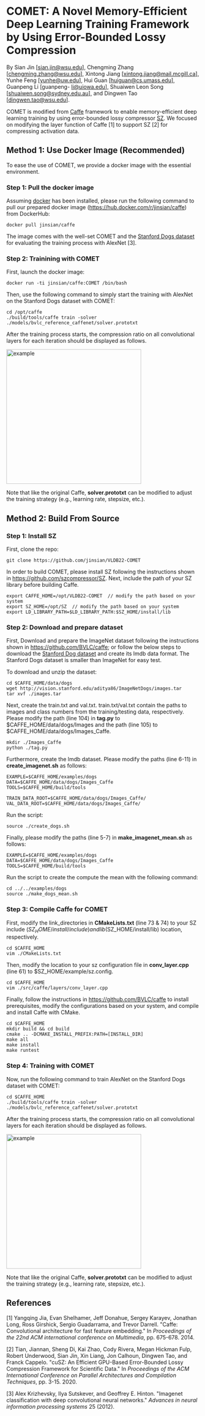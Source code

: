 # COMET: A Novel Memory-Efficient Deep Learning Training Framework by Using Error-Bounded Lossy Compression

By Sian Jin [sian.jin@wsu.edu], Chengming Zhang [chengming.zhang@wsu.edu], Xintong Jiang [xintong.jiang@mail.mcgill.ca], Yunhe Feng [yunhe@uw.edu], Hui Guan [huiguan@cs.umass.edu], Guanpeng Li [guanpeng- li@uiowa.edu], Shuaiwen Leon Song [shuaiwen.song@sydney.edu.au], and Dingwen Tao [dingwen.tao@wsu.edu].

COMET is modified from [Caffe](https://github.com/BVLC/caffe) framework to enable memory-efficient deep learning training by using error-bounded lossy compressor [SZ](https://github.com/szcompressor/SZ). We focused on modifying the layer function of Caffe [1] to support SZ [2] for compressing activation data.

## Method 1: Use Docker Image (Recommended)

To ease the use of COMET, we provide a docker image with the essential environment.

### Step 1: Pull the docker image

Assuming [docker](https://docs.docker.com/get-docker/) has been installed, please run the following command to pull our prepared docker image (https://hub.docker.com/r/jinsian/caffe) from DockerHub:
```
docker pull jinsian/caffe
```
The image comes with the well-set COMET and the [Stanford Dogs dataset](http://vision.stanford.edu/aditya86/ImageNetDogs/) for evaluating the training process with AlexNet [3].

### Step 2: Trainining with COMET

First, launch the docker image:

```
docker run -ti jinsian/caffe:COMET /bin/bash
```

Then, use the following command to simply start the training with AlexNet on the Stanford Dogs dataset with COMET:

```
cd /opt/caffe
./build/tools/caffe train -solver ./models/bvlc_reference_caffenet/solver.prototxt
```

After the training process starts, the compression ratio on all convolutional layers for each iteration should be displayed as follows.

<img width="352" alt="example" src="https://user-images.githubusercontent.com/50967682/156245957-1e22380b-802c-48e8-9ead-c73c6fbe026b.png">

Note that like the original Caffe, **solver.prototxt** can be modified to adjust the training strategy (e.g., learning rate, stepsize, etc.). 

## Method 2: Build From Source

### Step 1: Install SZ

First, clone the repo:

```
git clone https://github.com/jinsian/VLDB22-COMET
```

In order to build COMET, please install SZ following the instructions shown in https://github.com/szcompressor/SZ.
Next, include the path of your SZ library before building Caffe.

```
export CAFFE_HOME=/opt/VLDB22-COMET  // modify the path based on your system
export SZ_HOME=/opt/SZ  // modify the path based on your system
export LD_LIBRARY_PATH=$LD_LIBRARY_PATH:$SZ_HOME/install/lib
```

### Step 2: Download and prepare dataset

First, Download and prepare the ImageNet dataset following the instructions shown in https://github.com/BVLC/caffe; or follow the below steps to download the [Stanford Dog dataset](http://vision.stanford.edu/aditya86/ImageNetDogs/main.html) and create its lmdb data format. The Stanford Dogs dataset is smaller than ImageNet for easy test. 

To download and unzip the dataset:

```
cd $CAFFE_HOME/data/dogs
wget http://vision.stanford.edu/aditya86/ImageNetDogs/images.tar
tar xvf ./images.tar
```

Next, create the train.txt and val.txt. train.txt/val.txt contain the paths to images and class numbers from the training/testing data, respectively. Please modify the path (line 104) in **tag.py** to $CAFFE_HOME/data/dogs/Images and the path (line 105) to $CAFFE_HOME/data/dogs/Images_Caffe.

```
mkdir ./Images_Caffe
python ./tag.py 
```

Furthermore, create the lmdb dataset. Please modify the paths (line 6-11) in **create_imagenet.sh** as follows:

```
EXAMPLE=$CAFFE_HOME/examples/dogs
DATA=$CAFFE_HOME/data/dogs/Images_Caffe
TOOLS=$CAFFE_HOME/build/tools

TRAIN_DATA_ROOT=$CAFFE_HOME/data/dogs/Images_Caffe/
VAL_DATA_ROOT=$CAFFE_HOME/data/dogs/Images_Caffe/
```

Run the script:

```
source ./create_dogs.sh
```

Finally, please modify the paths (line 5-7) in **make_imagenet_mean.sh** as follows:

```
EXAMPLE=$CAFFE_HOME/examples/dogs
DATA=$CAFFE_HOME/data/dogs/Images_Caffe
TOOLS=$CAFFE_HOME/build/tools
```

Run the script to create the compute the mean with the following command:

```
cd ../../examples/dogs
source ./make_dogs_mean.sh
```

### Step 3: Compile Caffe for COMET

First, modify the link_directories in **CMakeLists.txt** (line 73 & 74) to your SZ include ($SZ_HOME/install/include) and lib ($SZ_HOME/install/lib) location, respectively.

```
cd $CAFFE_HOME
vim ./CMakeLists.txt
```

Then, modify the location to your sz configuration file in **conv_layer.cpp** (line 61) to $SZ_HOME/example/sz.config.

```
cd $CAFFE_HOME
vim ./src/caffe/layers/conv_layer.cpp
```

Finally, follow the instructions in https://github.com/BVLC/caffe to install prerequisites, modify the configurations based on your system, and compile and install Caffe with CMake.

```
cd $CAFFE_HOME
mkdir build && cd build
cmake .. -DCMAKE_INSTALL_PREFIX:PATH=[INSTALL_DIR]
make all
make install
make runtest
```

### Step 4: Training with COMET

Now, run the following command to train AlexNet on the Stanford Dogs dataset with COMET:

```
cd $CAFFE_HOME
./build/tools/caffe train -solver ./models/bvlc_reference_caffenet/solver.prototxt
```

After the training process starts, the compression ratio on all convolutional layers for each iteration should be displayed as follows.

<img width="352" alt="example" src="https://user-images.githubusercontent.com/50967682/156245957-1e22380b-802c-48e8-9ead-c73c6fbe026b.png">

Note that like the original Caffe, **solver.prototxt** can be modified to adjust the training strategy (e.g., learning rate, stepsize, etc.). 

## References
[1] Yangqing Jia, Evan Shelhamer, Jeff Donahue, Sergey Karayev, Jonathan Long, Ross Girshick, Sergio Guadarrama, and Trevor Darrell. "Caffe: Convolutional architecture for fast feature embedding." In *Proceedings of the 22nd ACM international conference on Multimedia*, pp. 675-678. 2014.

[2] Tian, Jiannan, Sheng Di, Kai Zhao, Cody Rivera, Megan Hickman Fulp, Robert Underwood, Sian Jin, Xin Liang, Jon Calhoun, Dingwen Tao, and Franck Cappelo. "cuSZ: An Efficient GPU-Based Error-Bounded Lossy Compression Framework for Scientific Data." In *Proceedings of the ACM International Conference on Parallel Architectures and Compilation Techniques*, pp. 3-15. 2020.

[3] Alex Krizhevsky, Ilya Sutskever, and Geoffrey E. Hinton. "Imagenet classification with deep convolutional neural networks." *Advances in neural information processing systems* 25 (2012).
